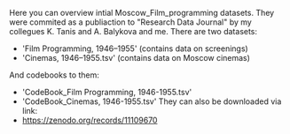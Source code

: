 Here you can overview intial Moscow_Film_programming datasets. 
They were commited as a publiaction to "Research Data Journal" by my collegues K. Tanis and A. Balykova and me.
There are two datasets: 
- 'Film Programming, 1946–1955' (contains data on screenings)
- 'Cinemas, 1946–1955.tsv' (contains data on Moscow cinemas)

And codebooks to them:
- 'CodeBook_Film Programming, 1946-1955.tsv'
- 'CodeBook_Cinemas, 1946-1955.tsv' 
They can also be downloaded via link:
- https://zenodo.org/records/11109670 
